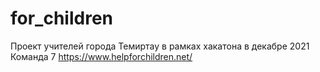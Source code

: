 # for_children
Проект учителей города Темиртау в рамках хакатона в декабре 2021
Команда  7
https://www.helpforchildren.net/
